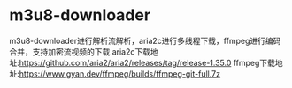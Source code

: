 # m3u8-downloader
m3u8-downloader进行解析流解析，aria2c进行多线程下载，ffmpeg进行编码合并，支持加密流视频的下载
aria2c下载地址:https://github.com/aria2/aria2/releases/tag/release-1.35.0
ffmpeg下载地址:https://www.gyan.dev/ffmpeg/builds/ffmpeg-git-full.7z
